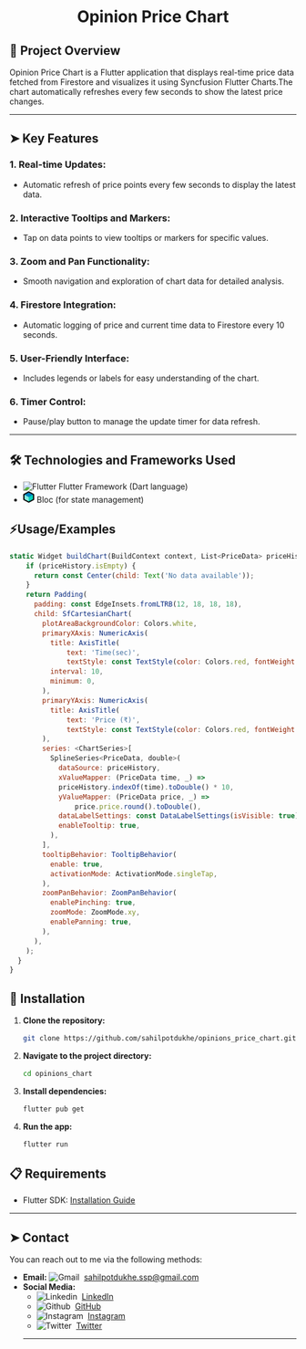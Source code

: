 <!-- Project Title -->

<h1 align="center">Opinion Price Chart</h1>


## 🔰 Project Overview
Opinion Price Chart is a Flutter application that displays real-time price data fetched from Firestore and visualizes it using Syncfusion Flutter Charts.The chart automatically refreshes every few seconds to show the latest price changes.


---
## ➤ Key Features

### 1. Real-time Updates:
 - Automatic refresh of price points every few seconds to display the latest data.
### 2. Interactive Tooltips and Markers: 
- Tap on data points to view tooltips or markers for specific values.
### 3. Zoom and Pan Functionality: 
 - Smooth navigation and exploration of chart data for detailed analysis.
### 4. Firestore Integration:
 - Automatic logging of price and current time data to Firestore every 10 seconds.
### 5. User-Friendly Interface:
 - Includes legends or labels for easy understanding of the chart.
### 6. Timer Control:
- Pause/play button to manage the update timer for data refresh.


---
## 🛠 Technologies and Frameworks Used
- <img src="https://user-images.githubusercontent.com/25181517/186150365-da1eccce-6201-487c-8649-45e9e99435fd.png" alt="Flutter" width="20" height="20"> Flutter Framework (Dart language)
- <img src="readmeimages/bloclogo.png" alt="Bloc" width="20" height="20"> Bloc (for state management)



## ⚡Usage/Examples

```javascript
static Widget buildChart(BuildContext context, List<PriceData> priceHistory) {
    if (priceHistory.isEmpty) {
      return const Center(child: Text('No data available'));
    }
    return Padding(
      padding: const EdgeInsets.fromLTRB(12, 18, 18, 18),
      child: SfCartesianChart(
        plotAreaBackgroundColor: Colors.white,
        primaryXAxis: NumericAxis(
          title: AxisTitle(
              text: 'Time(sec)',
              textStyle: const TextStyle(color: Colors.red, fontWeight: FontWeight.bold)),
          interval: 10,
          minimum: 0,
        ),
        primaryYAxis: NumericAxis(
          title: AxisTitle(
              text: 'Price (₹)',
              textStyle: const TextStyle(color: Colors.red, fontWeight: FontWeight.bold)),
        ),
        series: <ChartSeries>[
          SplineSeries<PriceData, double>(
            dataSource: priceHistory,
            xValueMapper: (PriceData time, _) =>
            priceHistory.indexOf(time).toDouble() * 10,
            yValueMapper: (PriceData price, _) =>
                price.price.round().toDouble(),
            dataLabelSettings: const DataLabelSettings(isVisible: true),
            enableTooltip: true,
          ),
        ],
        tooltipBehavior: TooltipBehavior(
          enable: true,
          activationMode: ActivationMode.singleTap,
        ),
        zoomPanBehavior: ZoomPanBehavior(
          enablePinching: true,
          zoomMode: ZoomMode.xy,
          enablePanning: true,
        ),
      ),
    );
  }
}
```

## 🚀 Installation

1. **Clone the repository:**

   ```bash
   git clone https://github.com/sahilpotdukhe/opinions_price_chart.git
2. **Navigate to the project directory:**
    ```bash
    cd opinions_chart
3. **Install dependencies:**
    ```bash
    flutter pub get
4. **Run the app:**
    ```bash
    flutter run

## 📋 Requirements

- Flutter SDK: [Installation Guide](https://flutter.dev/docs/get-started/install)

---
## ➤ Contact
You can reach out to me via the following methods:

- **Email:**  <img src="https://github.com/SatYu26/SatYu26/blob/master/Assets/Gmail.svg" alt="Gmail" width="20" height="20">&nbsp;&nbsp;<a href="mailto:sahilpotdukhe.ssp@gmail.com">sahilpotdukhe.ssp@gmail.com
- **Social Media:**
   - <img src="https://github.com/SatYu26/SatYu26/blob/master/Assets/Linkedin.svg" alt="Linkedin" width="20" height="20">&nbsp;&nbsp;[LinkedIn](https://www.linkedin.com/in/sahil-potdukhe/)
   - <img src="https://w7.pngwing.com/pngs/914/758/png-transparent-github-social-media-computer-icons-logo-android-github-logo-computer-wallpaper-banner-thumbnail.png" alt="Github" width="20" height="20">&nbsp;&nbsp;[GitHub](https://github.com/sahilpotdukhe)
   - <img src="https://github.com/SatYu26/SatYu26/blob/master/Assets/Instagram.svg" alt="Instagram" width="20" height="20">&nbsp;&nbsp;[Instagram](https://www.instagram.com/sahilpotdukhe11/)
   - <img src="https://github.com/SatYu26/SatYu26/blob/master/Assets/Twitter.svg" alt="Twitter" width="20" height="20">&nbsp;&nbsp;[Twitter](https://twitter.com/SahilPotdukhe)
  ---


